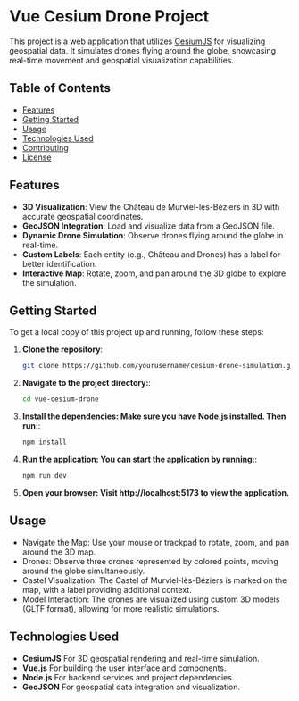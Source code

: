 # Vue Cesium Drone Project

This project is a web application that utilizes [CesiumJS](https://cesium.com/platform/cesiumjs/) for visualizing geospatial data. It simulates drones flying around the globe, showcasing real-time movement and geospatial visualization capabilities.

## Table of Contents
- [Features](#features)
- [Getting Started](#getting-started)
- [Usage](#usage)
- [Technologies Used](#technologies-used)
- [Contributing](#contributing)
- [License](#license)

## Features
- **3D Visualization**: View the Château de Murviel-lès-Béziers in 3D with accurate geospatial coordinates.
- **GeoJSON Integration**: Load and visualize data from a GeoJSON file.
- **Dynamic Drone Simulation**: Observe drones flying around the globe in real-time.
- **Custom Labels**: Each entity (e.g., Château and Drones) has a label for better identification.
- **Interactive Map**: Rotate, zoom, and pan around the 3D globe to explore the simulation.

## Getting Started
To get a local copy of this project up and running, follow these steps:

1. **Clone the repository**:
   ```bash
   git clone https://github.com/yourusername/cesium-drone-simulation.git
   ```

2. **Navigate to the project directory:**:
   ```bash
   cd vue-cesium-drone
   ```

3. **Install the dependencies: Make sure you have Node.js installed. Then run:**:
   ```bash
   npm install
   ```

4. **Run the application: You can start the application by running:**:
   ```bash
   npm run dev
   ```

5. **Open your browser: Visit http://localhost:5173 to view the application.**



## Usage
- Navigate the Map: Use your mouse or trackpad to rotate, zoom, and pan around the 3D map.
- Drones: Observe three drones represented by colored points, moving around the globe simultaneously.
- Castel Visualization: The Castel of Murviel-lès-Béziers is marked on the map, with a label providing additional context.
- Model Interaction: The drones are visualized using custom 3D models (GLTF format), allowing for more realistic simulations.


## Technologies Used
- **CesiumJS** For 3D geospatial rendering and real-time simulation.
- **Vue.js**   For building the user interface and components.
- **Node.js**  For backend services and project dependencies.
- **GeoJSON**  For geospatial data integration and visualization.
